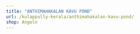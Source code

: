 ```yaml
---
title: "ANTHIMAHAKALAN KAVU POND"
url: /kulappully-kerala/anthimahakalan-kavu-pond/
shop: Angeln
---
```

